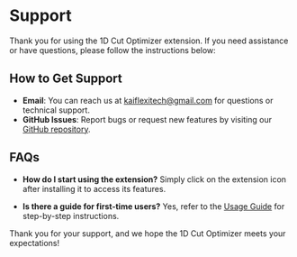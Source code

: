 # Support

Thank you for using the 1D Cut Optimizer extension. If you need assistance or have questions, please follow the instructions below:

## How to Get Support
- **Email**: You can reach us at [kaiflexitech@gmail.com](mailto:kaiflexitech@gmail.com) for questions or technical support.
- **GitHub Issues**: Report bugs or request new features by visiting our [GitHub repository](https://github.com/kai-flexi/1D-Cut-Optimizer/issues).

## FAQs
- **How do I start using the extension?**
  Simply click on the extension icon after installing it to access its features.

- **Is there a guide for first-time users?**
  Yes, refer to the [Usage Guide](https://kai-flexi.github.io/1D-Cut-Optimizer/usage) for step-by-step instructions.

Thank you for your support, and we hope the 1D Cut Optimizer meets your expectations!
